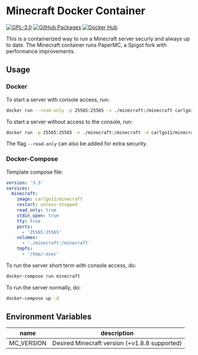 # Minecraft Docker Container
[![GPL-3.0](https://img.shields.io/github/license/carlgo11/minecraft?style=for-the-badge)][license]
[![GitHub Packages](https://img.shields.io/github/v/release/carlgo11/minecraft?logo=github&style=for-the-badge)][github_packages]
[![Docker Hub](https://img.shields.io/github/v/release/carlgo11/minecraft?logo=docker&logoColor=fff&style=for-the-badge)][docker_hub]

This is a containerized way to run a Minecraft server securly and always up to date.
The Minecraft container runs PaperMC, a Spigot fork with performance improvements.

## Usage

### Docker

To start a server with console access, run:

```sh
docker run --read-only -p 25565:25565 -v ./minecraft:/minecraft carlgo11/minecraft
```

To start a server without access to the console, run:

```sh
docker run -p 25565:25565 -v ./minecraft:/minecraft -d carlgo11/minecraft
```

The flag `--read-only` can also be added for extra security.

### Docker-Compose

Template compose file:

```YAML
version: '3.3'
services:
  minecraft:
    image: carlgo11/minecraft
    restart: unless-stopped
    read_only: true
    stdin_open: true
    tty: true
    ports:
      - '25565:25565'
    volumes:
      - './minecraft:/minecraft'
    tmpfs:
      - '/tmp/:exec'

```

To run the server short term with console access, do:

```sh
docker-compose run minecraft
```

To run the server normally, do:

```sh
docker-compose up -d
```

## Environment Variables

|name|description|
|----|-----------|
|MC_VERSION|Desired Minecraft version (+v1.8.8 supported)|

[license]: LICENSE
[github_packages]: https://github.com/Carlgo11/guest-portal/pkgs/container/guest-portal
[docker_hub]: https://hub.docker.com/r/carlgo11/minecraft/tags
